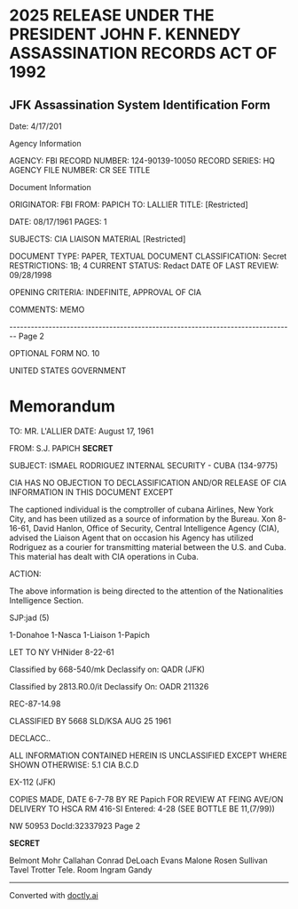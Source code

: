 # 2025 RELEASE UNDER THE PRESIDENT JOHN F. KENNEDY ASSASSINATION RECORDS ACT OF 1992
## JFK Assassination System Identification Form
Date: 4/17/201

Agency Information

AGENCY: FBI
RECORD NUMBER: 124-90139-10050
RECORD SERIES: HQ
AGENCY FILE NUMBER: CR SEE TITLE

Document Information

ORIGINATOR: FBI
FROM: PAPICH
TO: LALLIER
TITLE: [Restricted]

DATE: 08/17/1961
PAGES: 1

SUBJECTS: CIA LIAISON MATERIAL
[Restricted]

DOCUMENT TYPE: PAPER, TEXTUAL DOCUMENT
CLASSIFICATION: Secret
RESTRICTIONS: 1B; 4
CURRENT STATUS: Redact
DATE OF LAST REVIEW: 09/28/1998

OPENING CRITERIA: INDEFINITE, APPROVAL OF CIA

COMMENTS: MEMO


-------------------------------------------------------------------------------- Page 2

OPTIONAL FORM NO. 10

UNITED STATES GOVERNMENT

# Memorandum

TO: MR. L'ALLIER DATE: August 17, 1961

FROM: S.J. PAPICH **SECRET**

SUBJECT: ISMAEL RODRIGUEZ INTERNAL SECURITY - CUBA (134-9775)

CIA HAS NO OBJECTION TO
DECLASSIFICATION AND/OR
RELEASE OF CIA INFORMATION
IN THIS DOCUMENT EXCEPT

The captioned individual is the comptroller of cubana
Airlines, New York City, and has been utilized as a source of information by the Bureau. Xon 8-16-61, David Hanlon, Office of Security, Central Intelligence Agency (CIA), advised the Liaison Agent that on occasion his Agency has utilized Rodriguez as a courier for transmitting material between the U.S. and Cuba. This material has dealt with CIA operations in Cuba.

ACTION:

The above information is being directed to the attention of the Nationalities Intelligence Section.

SJP:jad (5)

1-Donahoe
1-Nasca
1-Liaison
1-Papich

LET TO NY
VHNider
8-22-61

Classified by 668-540/mk
Declassify on: QADR (JFK)

Classified by 2813.R0.0/it
Declassify On: OADR
211326

REC-87-14.98

CLASSIFIED BY 5668 SLD/KSA AUG 25 1961

DECLACC..

ALL INFORMATION CONTAINED
HEREIN IS UNCLASSIFIED EXCEPT
WHERE SHOWN OTHERWISE: 5.1 CIA B.C.D

EX-112 (JFK)

COPIES MADE, DATE 6-7-78 BY
RE Papich
FOR REVIEW AT FEING AVE/ON DELIVERY
TO HSCA RM 416-SI Entered: 4-28
(SEE BOTTLE BE 11,(7/99))

NW 50953 DocId:32337923 Page 2

**SECRET**

Belmont
Mohr
Callahan
Conrad
DeLoach
Evans
Malone
Rosen
Sullivan
Tavel
Trotter
Tele. Room
Ingram
Gandy


---
Converted with [doctly.ai](https://doctly.ai)